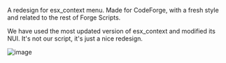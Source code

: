A redesign for esx_context menu. Made for CodeForge, with a fresh style and related to the rest of Forge Scripts.

We have used the most updated version of esx_context and modified its NUI. It's not our script, it's just a nice redesign.

![image](https://github.com/C0deForge/esx_context/assets/125872426/bc20994a-0184-409d-a0a1-27cb37b398d4)
